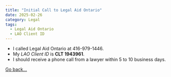 ```yaml
---
title: "Initial Call to Legal Aid Ontario"
date: 2025-02-26
category: Legal
tags: 
  - Legal Aid Ontario
  - LAO Client ID
---
```

* I called Legal Aid Ontario at 416-979-1446.
* My *LAO Client ID* is **CLT 1943961**.
* I should receive a phone call from a lawyer within 5 to 10 business days.

[Go back...](/index.html)
